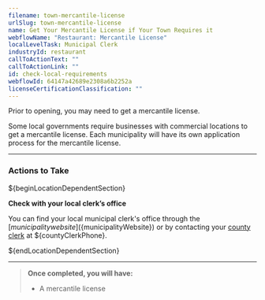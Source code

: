```yaml
---
filename: town-mercantile-license
urlSlug: town-mercantile-license
name: Get Your Mercantile License if Your Town Requires it
webflowName: "Restaurant: Mercantile License"
localLevelTask: Municipal Clerk
industryId: restaurant
callToActionText: ""
callToActionLink: ""
id: check-local-requirements
webflowId: 64147a42689e2308a6b2252a
licenseCertificationClassification: ""
---
```

Prior to opening, you may need to get a mercantile license. 

Some local governments require businesses with commercial locations to get a mercantile license. Each municipality will have its own application process for the mercantile license.

- - -

### Actions to Take

${beginLocationDependentSection}

**Check with your local clerk’s office**

You can find your local municipal clerk's office through the [${municipality} website](${municipalityWebsite}) or by contacting your [county clerk](${countyClerkWebsite}) at ${countyClerkPhone}.

${endLocationDependentSection}

- - -

> **Once completed, you will have:**
>
> * A mercantile license